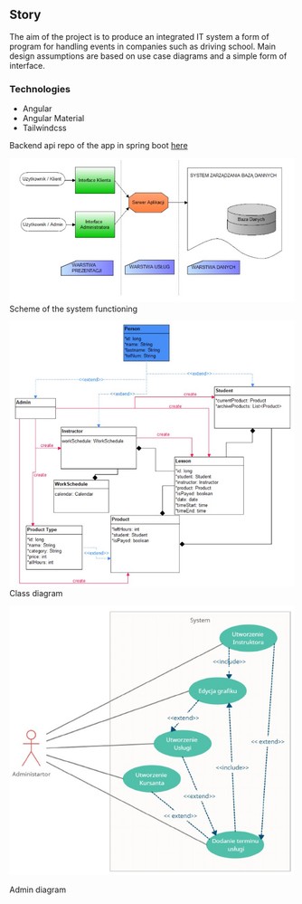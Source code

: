## Story

The aim of the project is to produce an integrated IT system a form of program for handling events in companies such as
driving school. Main design assumptions are based on use case diagrams and a simple form of interface.

### Technologies

* Angular
* Angular Material
* Tailwindcss

Backend api repo of the app in spring boot [here](https://github.com/luqkrzy/driva-api)

![](pic/system.jpg)
Scheme of the system functioning

![](pic/class-diagram.jpg)
Class diagram

![](pic/admin-diagram.jpg)

Admin diagram

